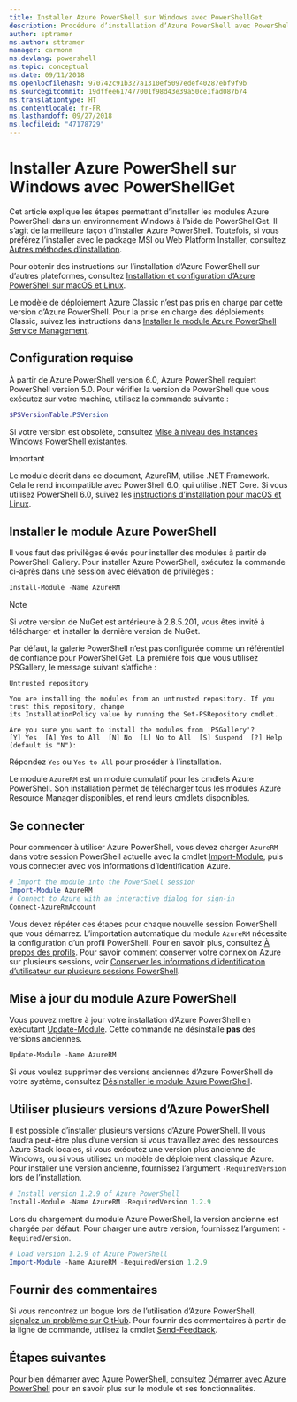 ```yaml
---
title: Installer Azure PowerShell sur Windows avec PowerShellGet
description: Procédure d’installation d’Azure PowerShell avec PowerShellGet
author: sptramer
ms.author: sttramer
manager: carmonm
ms.devlang: powershell
ms.topic: conceptual
ms.date: 09/11/2018
ms.openlocfilehash: 970742c91b327a1310ef5097edef40287ebf9f9b
ms.sourcegitcommit: 19dffee617477001f98d43e39a50ce1fad087b74
ms.translationtype: HT
ms.contentlocale: fr-FR
ms.lasthandoff: 09/27/2018
ms.locfileid: "47178729"
---
```

# <a name="install-azure-powershell-on-windows-with-powershellget"></a>Installer Azure PowerShell sur Windows avec PowerShellGet

Cet article explique les étapes permettant d’installer les modules Azure PowerShell dans un environnement Windows à l’aide de PowerShellGet. Il s’agit de la meilleure façon d’installer Azure PowerShell. Toutefois, si vous préférez l’installer avec le package MSI ou Web Platform Installer, consultez [Autres méthodes d’installation](other-install.md).

Pour obtenir des instructions sur l’installation d’Azure PowerShell sur d’autres plateformes, consultez [Installation et configuration d’Azure PowerShell sur macOS et Linux](install-azurermps-maclinux.md).

Le modèle de déploiement Azure Classic n’est pas pris en charge par cette version d’Azure PowerShell. Pour la prise en charge des déploiements Classic, suivez les instructions dans [Installer le module Azure PowerShell Service Management](/powershell/azure/servicemanagement/install-azure-ps).

## <a name="requirements"></a>Configuration requise

À partir de Azure PowerShell version 6.0, Azure PowerShell requiert PowerShell version 5.0. Pour vérifier la version de PowerShell que vous exécutez sur votre machine, utilisez la commande suivante :

```powershell
$PSVersionTable.PSVersion
```

Si votre version est obsolète, consultez [Mise à niveau des instances Windows PowerShell existantes](/powershell/scripting/setup/installing-windows-powershell?view=powershell-6#upgrading-existing-windows-powershell).

> [!IMPORTANT]
> Le module décrit dans ce document, AzureRM, utilise .NET Framework. Cela le rend incompatible avec PowerShell 6.0, qui utilise .NET Core. Si vous utilisez PowerShell 6.0, suivez les [instructions d’installation pour macOS et Linux](install-azurermps-maclinux.md).

## <a name="install-the-azure-powershell-module"></a>Installer le module Azure PowerShell

Il vous faut des privilèges élevés pour installer des modules à partir de PowerShell Gallery. Pour installer Azure PowerShell, exécutez la commande ci-après dans une session avec élévation de privilèges :

```powershell
Install-Module -Name AzureRM
```

> [!NOTE]
> Si votre version de NuGet est antérieure à 2.8.5.201, vous êtes invité à télécharger et installer la dernière version de NuGet.

Par défaut, la galerie PowerShell n’est pas configurée comme un référentiel de confiance pour PowerShellGet. La première fois que vous utilisez PSGallery, le message suivant s’affiche :

```output
Untrusted repository

You are installing the modules from an untrusted repository. If you trust this repository, change
its InstallationPolicy value by running the Set-PSRepository cmdlet.

Are you sure you want to install the modules from 'PSGallery'?
[Y] Yes  [A] Yes to All  [N] No  [L] No to All  [S] Suspend  [?] Help (default is "N"):
```

Répondez `Yes` ou `Yes to All` pour procéder à l’installation.

Le module `AzureRM` est un module cumulatif pour les cmdlets Azure PowerShell. Son installation permet de télécharger tous les modules Azure Resource Manager disponibles, et rend leurs cmdlets disponibles.

## <a name="sign-in"></a>Se connecter

Pour commencer à utiliser Azure PowerShell, vous devez charger `AzureRM` dans votre session PowerShell actuelle avec la cmdlet [Import-Module](/powershell/module/Microsoft.PowerShell.Core/Import-Module), puis vous connecter avec vos informations d’identification Azure.

```powershell
# Import the module into the PowerShell session
Import-Module AzureRM
# Connect to Azure with an interactive dialog for sign-in
Connect-AzureRmAccount
```

Vous devez répéter ces étapes pour chaque nouvelle session PowerShell que vous démarrez. L’importation automatique du module `AzureRM` nécessite la configuration d’un profil PowerShell. Pour en savoir plus, consultez [À propos des profils](/powershell/module/microsoft.powershell.core/about/about_profiles).
Pour savoir comment conserver votre connexion Azure sur plusieurs sessions, voir [Conserver les informations d’identification d’utilisateur sur plusieurs sessions PowerShell](context-persistence.md).

## <a name="update-the-azure-powershell-module"></a>Mise à jour du module Azure PowerShell

Vous pouvez mettre à jour votre installation d’Azure PowerShell en exécutant [Update-Module](/powershell/module/powershellget/update-module). Cette commande ne désinstalle __pas__ des versions anciennes.

```powershell
Update-Module -Name AzureRM
```

Si vous voulez supprimer des versions anciennes d’Azure PowerShell de votre système, consultez [Désinstaller le module Azure PowerShell](uninstall-azurerm-ps.md).

## <a name="use-multiple-versions-of-azure-powershell"></a>Utiliser plusieurs versions d’Azure PowerShell

Il est possible d’installer plusieurs versions d’Azure PowerShell. Il vous faudra peut-être plus d’une version si vous travaillez avec des ressources Azure Stack locales, si vous exécutez une version plus ancienne de Windows, ou si vous utilisez un modèle de déploiement classique Azure. Pour installer une version ancienne, fournissez l’argument `-RequiredVersion` lors de l’installation.

```powershell
# Install version 1.2.9 of Azure PowerShell
Install-Module -Name AzureRM -RequiredVersion 1.2.9
```

Lors du chargement du module Azure PowerShell, la version ancienne est chargée par défaut. Pour charger une autre version, fournissez l’argument `-RequiredVersion`.

```powershell
# Load version 1.2.9 of Azure PowerShell
Import-Module -Name AzureRM -RequiredVersion 1.2.9
```

## <a name="provide-feedback"></a>Fournir des commentaires

Si vous rencontrez un bogue lors de l’utilisation d’Azure PowerShell, [signalez un problème sur GitHub](https://github.com/Azure/azure-powershell/issues).
Pour fournir des commentaires à partir de la ligne de commande, utilisez la cmdlet [Send-Feedback](/powershell/module/azurerm.profile/send-feedback).

## <a name="next-steps"></a>Étapes suivantes

Pour bien démarrer avec Azure PowerShell, consultez [Démarrer avec Azure PowerShell](get-started-azureps.md) pour en savoir plus sur le module et ses fonctionnalités.
